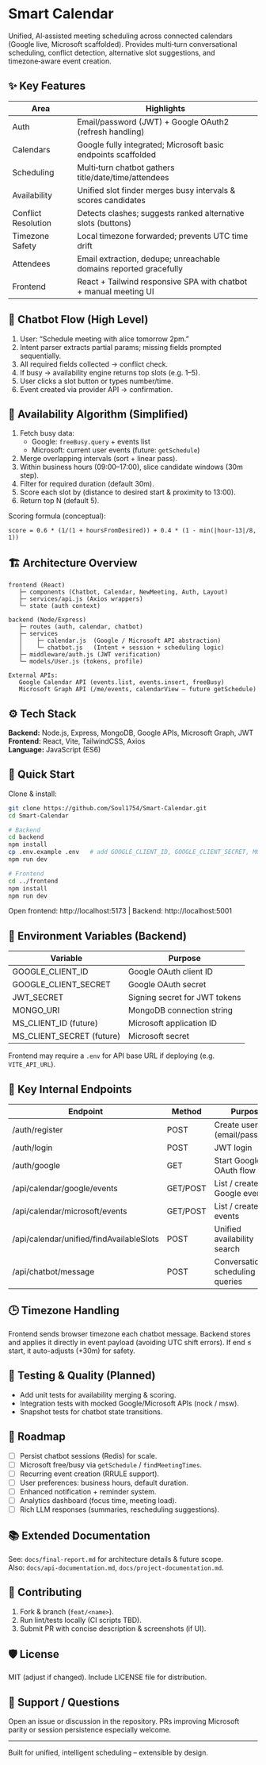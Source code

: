 # Smart Calendar

Unified, AI‑assisted meeting scheduling across connected calendars (Google live, Microsoft scaffolded). Provides multi‑turn conversational scheduling, conflict detection, alternative slot suggestions, and timezone‑aware event creation.

## ✨ Key Features
| Area | Highlights |
|------|------------|
| Auth | Email/password (JWT) + Google OAuth2 (refresh handling) |
| Calendars | Google fully integrated; Microsoft basic endpoints scaffolded |
| Scheduling | Multi‑turn chatbot gathers title/date/time/attendees |
| Availability | Unified slot finder merges busy intervals & scores candidates |
| Conflict Resolution | Detects clashes; suggests ranked alternative slots (buttons) |
| Timezone Safety | Local timezone forwarded; prevents UTC time drift |
| Attendees | Email extraction, dedupe; unreachable domains reported gracefully |
| Frontend | React + Tailwind responsive SPA with chatbot + manual meeting UI |

## 🧠 Chatbot Flow (High Level)
1. User: “Schedule meeting with alice tomorrow 2pm.”  
2. Intent parser extracts partial params; missing fields prompted sequentially.  
3. All required fields collected → conflict check.  
4. If busy → availability engine returns top slots (e.g. 1–5).  
5. User clicks a slot button or types number/time.  
6. Event created via provider API → confirmation.

## 🧮 Availability Algorithm (Simplified)
1. Fetch busy data:
    - Google: `freeBusy.query` + events list
    - Microsoft: current user events (future: `getSchedule`)
2. Merge overlapping intervals (sort + linear pass).
3. Within business hours (09:00–17:00), slice candidate windows (30m step).
4. Filter for required duration (default 30m). 
5. Score each slot by (distance to desired start & proximity to 13:00). 
6. Return top N (default 5).

Scoring formula (conceptual):
```
score = 0.6 * (1/(1 + hoursFromDesired)) + 0.4 * (1 - min(|hour-13|/8, 1))
```

## 🏗 Architecture Overview
```
frontend (React)
   ├─ components (Chatbot, Calendar, NewMeeting, Auth, Layout)
   ├─ services/api.js (Axios wrappers)
   └─ state (auth context)

backend (Node/Express)
   ├─ routes (auth, calendar, chatbot)
   ├─ services
   │    ├─ calendar.js  (Google / Microsoft API abstraction)
   │    └─ chatbot.js   (Intent + session + scheduling logic)
   ├─ middleware/auth.js (JWT verification)
   └─ models/User.js (tokens, profile)

External APIs:
   Google Calendar API (events.list, events.insert, freeBusy)
   Microsoft Graph API (/me/events, calendarView – future getSchedule)
```

## ⚙️ Tech Stack
**Backend:** Node.js, Express, MongoDB, Google APIs, Microsoft Graph, JWT  
**Frontend:** React, Vite, TailwindCSS, Axios  
**Language:** JavaScript (ES6)  

## 🚀 Quick Start
Clone & install:
```bash
git clone https://github.com/Soul1754/Smart-Calendar.git
cd Smart-Calendar

# Backend
cd backend
npm install
cp .env.example .env   # add GOOGLE_CLIENT_ID, GOOGLE_CLIENT_SECRET, MONGO_URI, JWT_SECRET
npm run dev

# Frontend
cd ../frontend
npm install
npm run dev
```
Open frontend: http://localhost:5173  |  Backend: http://localhost:5001

## 🔐 Environment Variables (Backend)
| Variable | Purpose |
|----------|---------|
| GOOGLE_CLIENT_ID | Google OAuth client ID |
| GOOGLE_CLIENT_SECRET | Google OAuth secret |
| JWT_SECRET | Signing secret for JWT tokens |
| MONGO_URI | MongoDB connection string |
| MS_CLIENT_ID (future) | Microsoft application ID |
| MS_CLIENT_SECRET (future) | Microsoft secret |

Frontend may require a `.env` for API base URL if deploying (e.g. `VITE_API_URL`).

## 📡 Key Internal Endpoints
| Endpoint | Method | Purpose |
|----------|--------|---------|
| /auth/register | POST | Create user (email/password) |
| /auth/login | POST | JWT login |
| /auth/google | GET | Start Google OAuth flow |
| /api/calendar/google/events | GET/POST | List / create Google events |
| /api/calendar/microsoft/events | GET/POST | List / create MS events |
| /api/calendar/unified/findAvailableSlots | POST | Unified availability search |
| /api/chatbot/message | POST | Conversational scheduling & queries |

## 🕒 Timezone Handling
Frontend sends browser timezone each chatbot message. Backend stores and applies it directly in event payload (avoiding UTC shift errors). If end ≤ start, it auto-adjusts (+30m) for safety.

## 🧪 Testing & Quality (Planned)
- Add unit tests for availability merging & scoring.
- Integration tests with mocked Google/Microsoft APIs (nock / msw).
- Snapshot tests for chatbot state transitions.

## 🧩 Roadmap
- [ ] Persist chatbot sessions (Redis) for scale.
- [ ] Microsoft free/busy via `getSchedule` / `findMeetingTimes`.
- [ ] Recurring event creation (RRULE support).
- [ ] User preferences: business hours, default duration.
- [ ] Enhanced notification + reminder system.
- [ ] Analytics dashboard (focus time, meeting load).
- [ ] Rich LLM responses (summaries, rescheduling suggestions).

## 📚 Extended Documentation
See: `docs/final-report.md` for architecture details & future scope.  
Also: `docs/api-documentation.md`, `docs/project-documentation.md`.

## 🤝 Contributing
1. Fork & branch (`feat/<name>`).  
2. Run lint/tests locally (CI scripts TBD).  
3. Submit PR with concise description & screenshots (if UI).  

## 🛡 License
MIT (adjust if changed). Include LICENSE file for distribution.

## 🙋 Support / Questions
Open an issue or discussion in the repository. PRs improving Microsoft parity or session persistence especially welcome.

---
Built for unified, intelligent scheduling – extensible by design.